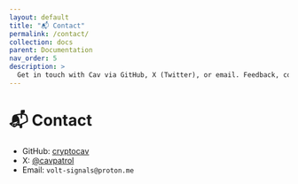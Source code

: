 ```yaml
---
layout: default
title: "📬 Contact"
permalink: /contact/
collection: docs
parent: Documentation
nav_order: 5
description: >
  Get in touch with Cav via GitHub, X (Twitter), or email. Feedback, collaborations, and dev questions welcome.
---
```




# 📬 Contact

- GitHub: [cryptocav](https://github.com/cryptocav)
- X: [@cavpatrol](https://x.com/cavpatrol)
- Email: `volt-signals@proton.me`
